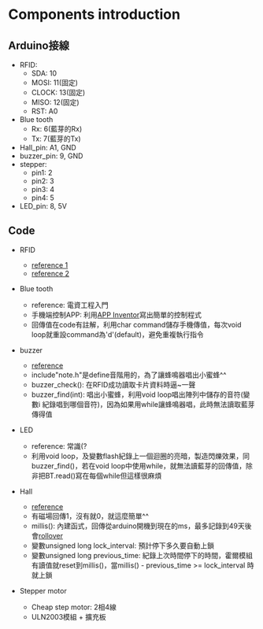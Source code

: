 # Components introduction

## Arduino接線
* RFID:
    * SDA: 10
    * MOSI: 11(固定)
    * CLOCK: 13(固定)
    * MISO: 12(固定)
    * RST: A0
* Blue tooth
    * Rx: 6(藍芽的Rx)
    * Tx: 7(藍芽的Tx)
* Hall_pin: A1, GND
* buzzer_pin: 9, GND
* stepper:
    * pin1: 2
    * pin2: 3
    * pin3: 4
    * pin4: 5
* LED_pin: 8, 5V


## Code
* RFID
    * [reference 1](http://milktea132.blogspot.com/2018/02/arduino-18-rfid-rc522led.html)
    * [reference 2](https://swf.com.tw/?p=930)
* Blue tooth
    * reference: 電資工程入門
    * 手機端控制APP: 利用[APP Inventor](https://blog.cavedu.com/2014/04/04/%E9%9B%99a%E8%A8%88%E5%8A%83-part1%EF%BC%9Aapp-inventor-%E7%B6%93%E7%94%B1%E8%97%8D%E7%89%99%E6%8E%A7%E5%88%B6-arduino-led-%E4%BA%AE%E6%BB%85/)寫出簡單的控制程式
    * 回傳值在code有註解，利用char command儲存手機傳值，每次void loop就重設command為'd'(default)，避免重複執行指令
* buzzer
    * [reference](http://yhhuang1966.blogspot.com/2016/09/arduino_17.html)
    * include"note.h"是define音階用的，為了讓蜂鳴器唱出小蜜蜂^^
    * buzzer_check(): 在RFID成功讀取卡片資料時逼~一聲
    * buzzer_find(int): 唱出小蜜蜂，利用void loop唱出陣列中儲存的音符(變數i 紀錄唱到哪個音符)，因為如果用while讓蜂鳴器唱，此時無法讀取藍芽傳得值
* LED
    * reference: 常識(?
    * 利用void loop，及變數flash紀錄上一個迴圈的亮暗，製造閃爍效果，同buzzer_find()，若在void loop中使用while，就無法讀藍芽的回傳值，除非把BT.read()寫在每個while但這樣很麻煩
* Hall
    * [reference](http://bruce-iot.blogspot.com/2016/05/iot29-arduino.html)
    * 有磁場回傳1，沒有就0，就這麼簡單^^
    * millis(): 內建函式，回傳從arduino開機到現在的ms，最多記錄到49天後會[rollover](https://www.baldengineer.com/arduino-how-do-you-reset-millis.html)
    * 變數unsigned long lock_interval: 預計停下多久要自動上鎖 
    * 變數unsigned long previous_time: 紀錄上次時間停下的時間，霍爾模組有讀值就reset到millis()，當millis() - previous_time >= lock_interval 時就上鎖

* Stepper motor
    * Cheap step motor: 2相4線
    * ULN2003模組 + 擴充板
